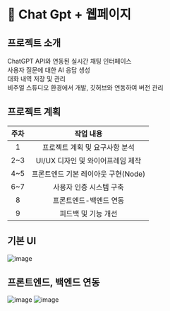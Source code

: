 # :page_with_curl: Chat Gpt + 웹페이지
## 프로젝트 소개
ChatGPT API와 연동된 실시간 채팅 인터페이스
<br/>사용자 질문에 대한 AI 응답 생성
<br/>대화 내역 저장 및 관리
<br/>비주얼 스튜디오 환경에서 개발, 깃허브와 연동하여 버전 관리

## 프로젝트 계획
|주차|작업 내용|
|:------:|:---:|
|1|프로젝트 계획 및 요구사항 분석|
|2~3|UI/UX 디자인 및 와이어프레임 제작|
|4~5|프론트엔드 기본 레이아웃 구현(Node)|
|6~7|사용자 인증 시스템 구축|
|8|프론트엔드-백엔드 연동|
|9|피드백 및 기능 개선|


## 기본 UI
![image](https://github.com/user-attachments/assets/865a883e-c064-4844-a807-778b3edd0339)


## 프론트엔드, 백엔드 연동
![image](https://github.com/user-attachments/assets/d81434d5-6ac3-4146-b735-716ad7a540fe)
![image](https://github.com/user-attachments/assets/b07cb130-2ff5-43e4-aaf2-6d48eccc39c1)



